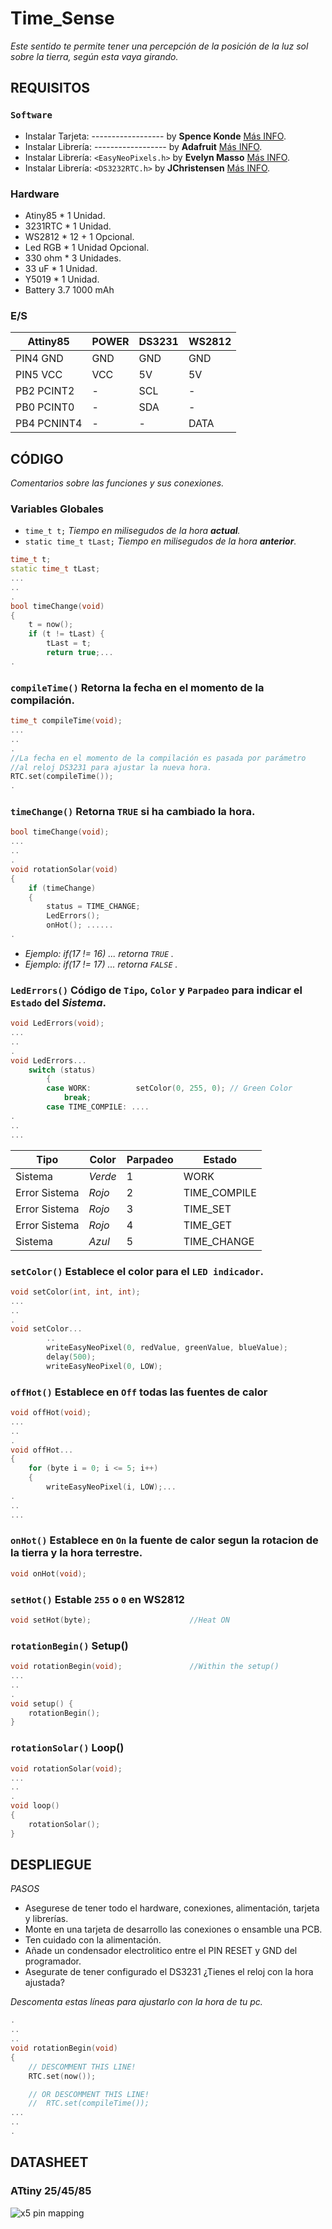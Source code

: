 # Time_Sense

_Este sentido te permite tener una percepción de la posición de la luz sol sobre la tierra, según esta vaya girando._



## REQUISITOS

### `Software`
* Instalar	Tarjeta:	------------------	by **Spence Konde**		[Más INFO](https://github.com/SpenceKonde/ATTinyCore).
* Instalar	Librería:	------------------	by **Adafruit**			[Más INFO](https://github.com/adafruit/Adafruit_NeoPixel).
* Instalar	Librería:	`<EasyNeoPixels.h>`	by **Evelyn Masso**		[Más INFO](https://github.com/outofambit/easy-neopixels).
* Instalar	Librería:	`<DS3232RTC.h>`		by **JChristensen**		[Más INFO](https://github.com/JChristensen/DS3232RTC).

### Hardware
* Atiny85	* 1	Unidad.
* 3231RTC	* 1	Unidad.
* WS2812	* 12 + 1 Opcional.
* Led RGB	* 1 Unidad Opcional.
* 330 ohm	* 3 Unidades.
* 33 uF		* 1 Unidad.
* Y5019		* 1 Unidad.
* Battery 3.7 1000 mAh

### E/S
|	Attiny85	|		POWER		|		DS3231		|		WS2812		|
|		----	|		----		|		----		|		----		|
|	PIN4 GND	|		GND			|		GND			|		GND			|
|	PIN5 VCC	|		VCC			|		5V			|		5V			|
|	PB2	PCINT2	|		-			|		SCL			|		-			|
|	PB0 PCINT0	|		-			|		SDA			|		-			|
|	PB4 PCNINT4	|		-			|		-			|		DATA		|


## CÓDIGO
_Comentarios sobre las funciones y sus conexiones._

### Variables Globales
*	`time_t t;`				_Tiempo en milisegudos de la hora **actual**._
*	`static time_t tLast;`	_Tiempo en milisegudos de la hora **anterior**._

``` c++
time_t t;
static time_t tLast;
...
..
.
bool timeChange(void)
{
	t = now();
	if (t != tLast) {
		tLast = t;
		return true;...
.
```


### `compileTime()` Retorna la fecha en el momento de la compilación.
``` c++
time_t compileTime(void);
...
..
.
//La fecha en el momento de la compilación es pasada por parámetro
//al reloj DS3231 para ajustar la nueva hora.
RTC.set(compileTime());   
.
```



### `timeChange()` Retorna `TRUE` si ha cambiado la hora.
``` c++
bool timeChange(void);
...
..
.
void rotationSolar(void) 
{
	if (timeChange)
	{
		status = TIME_CHANGE;
		LedErrors();
		onHot(); ......
.
```
* _Ejemplo: if(17 != 16) ... retorna `TRUE` ._
* _Ejemplo: if(17 != 17) ... retorna `FALSE` ._



### `LedErrors()` Código de `Tipo`, `Color` y `Parpadeo` para indicar el `Estado` del *Sistema*.
``` c++
void LedErrors(void);
...
..
.
void LedErrors...
	switch (status)
		{
		case WORK:			setColor(0, 255, 0); // Green Color
			break;
		case TIME_COMPILE: ....
.
..
...
```
|	 Tipo				|	 Color		|		 Parpadeo	|		Estado		|
|	  ----				|	----		|		----		|		----		|
|	  Sistema			|	_Verde_		|			1		|		WORK		|
|	 Error Sistema		|	_Rojo_		|			2		|	TIME_COMPILE	|
|	 Error Sistema		|	_Rojo_		|			3		|	TIME_SET		|
|	 Error Sistema		|	_Rojo_		|			4		|	TIME_GET		|
|	  Sistema			|	_Azul_		|			5		|	TIME_CHANGE		|



###	`setColor()` Establece el color para el `LED indicador`.
``` c++
void setColor(int, int, int);
...
..
.
void setColor...
	    ..
		writeEasyNeoPixel(0, redValue, greenValue, blueValue);
		delay(500);
		writeEasyNeoPixel(0, LOW);
```



### `offHot()` Establece en `Off` todas las fuentes de calor
``` c++
void offHot(void);
...
..
.
void offHot...
{
	for (byte i = 0; i <= 5; i++)
	{
		writeEasyNeoPixel(i, LOW);...
.
..
...
```

### `onHot()` Establece en `On` la fuente de calor segun la rotacion de la tierra y la hora terrestre.
``` c++
void onHot(void);
```

### `setHot()` Estable `255` o `0` en WS2812
``` c++
void setHot(byte);						//Heat ON
```

### `rotationBegin()`  Setup()
``` c++
void rotationBegin(void);				//Within the setup()
...
..
.
void setup() {	
	rotationBegin();
}
```

### `rotationSolar()` Loop()
``` c++
void rotationSolar(void);
...
..
.
void loop() 
{
	rotationSolar();
}
 ```



## DESPLIEGUE
*PASOS*
* Asegurese de tener todo el hardware, conexiones, alimentación, tarjeta y librerías. 
* Monte en una tarjeta de desarrollo las conexiones o ensamble una PCB.
* Ten cuidado con la alimentación.
* Añade un condensador electrolitico entre el PIN RESET y GND del programador.
* Asegurate de tener configurado el DS3231 ¿Tienes el reloj con la hora ajustada?

_Descomenta estas líneas para ajustarlo con la hora de tu pc._
``` c++
.
..
..
void rotationBegin(void)
{
	// DESCOMMENT THIS LINE! 
	RTC.set(now()); 

	// OR DESCOMMENT THIS LINE!  
	//	RTC.set(compileTime());  
...
..
.
```




## DATASHEET

### ATtiny 25/45/85
![x5 pin mapping](http://drazzy.com/e/img/PinoutT85a.jpg "Arduino Pin Mapping for ATtiny 85/45/25")